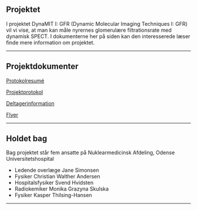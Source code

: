 ## Projektet

I projektet DynaMIT I: GFR (Dynamic Molecular Imaging Techniques I: GFR) vil vi vise, at man kan måle nyrernes glomerulære filtrationsrate med dynamisk SPECT. I dokumenterne her på siden kan den interesserede læser finde mere information om projektet.

---

## Projektdokumenter

[Protokolresumé](/pdf/protokolresume.pdf)

[Projektprotokol](/pdf/projektprotokol.pdf)

[Deltagerinformation](/pdf/deltagerinformation_v3.pdf)

[Flyer](/pdf/flyer.pdf)

---

## Holdet bag

Bag projektet står fem ansatte på Nuklearmedicinsk Afdeling, Odense Universitetshospital

- Ledende overlæge Jane Simonsen
- Fysiker Christian Walther Andersen
- Hospitalsfysiker Svend Hvidsten
- Radiokemiker Monika Grazyna Skulska
- Fysiker Kasper Thilsing-Hansen

---

